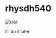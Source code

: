 # rhysdh540

![test](https://github-readme-stats.vercel.app/api?username=rhysdh540&theme=github_dark&show_icons=true)

i'll do it later
